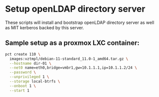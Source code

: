 # Setup openLDAP directory server

These scripts will install and bootstrap openLDAP directory server as well as MIT kerberos backed by this server.

## Sample setup as a proxmox LXC container:

```bash
pct create 110 \
  images:vztmpl/debian-11-standard_11.0-1_amd64.tar.gz \
  --hostname dir-01 \
  --net0 name=eth0,bridge=vmbr1,gw=10.1.1.1,ip=10.1.1.2/24 \
  --password \
  --unprivileged 1 \
  --storage local-btrfs \
  --onboot 1 \
  --start 1
```
